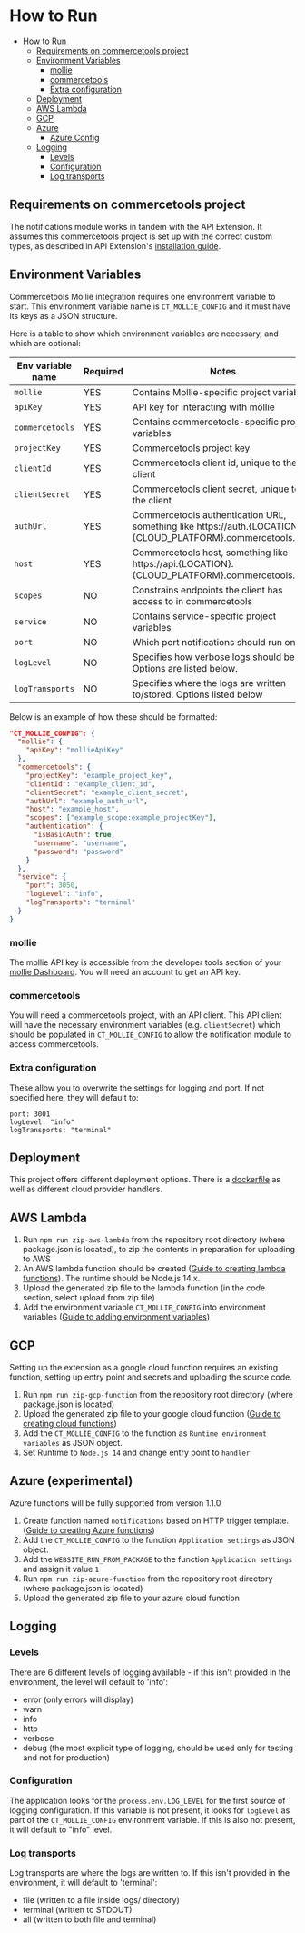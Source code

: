 # How to Run

- [How to Run](#how-to-run)
  - [Requirements on commercetools project](#requirements-on-commercetools-project)
  - [Environment Variables](#environment-variables)
    - [mollie](#mollie)
    - [commercetools](#commercetools)
    - [Extra configuration](#extra-configuration)
  - [Deployment](#deployment)
  - [AWS Lambda](#aws-lambda)
  - [GCP](#gcp)
  - [Azure](#azure)
    - [Azure Config](#azure-config)
  - [Logging](#logging)
    - [Levels](#levels)
    - [Configuration](#configuration)
    - [Log transports](#log-transports)

## Requirements on commercetools project

The notifications module works in tandem with the API Extension. It assumes this commercetools project is set up with the correct custom types, as described in API Extension's [installation guide](../../docs/Installing_CommerceTools_APIExtension.md#configure-custom-fields-for-your-project).

## Environment Variables

Commercetools Mollie integration requires one environment variable to start. This environment variable name is `CT_MOLLIE_CONFIG` and it must have its keys as a JSON structure.

Here is a table to show which environment variables are necessary, and which are optional:

| Env variable name | Required | Notes                                                                                                       |
| ----------------- | -------- | ----------------------------------------------------------------------------------------------------------- |
| `mollie`          | YES      | Contains Mollie-specific project variables                                                                  |
| `apiKey`          | YES      | API key for interacting with mollie                                                                         |
| `commercetools`   | YES      | Contains commercetools-specific project variables                                                           |
| `projectKey`      | YES      | Commercetools project key                                                                                   |
| `clientId`        | YES      | Commercetools client id, unique to the client                                                               |
| `clientSecret`    | YES      | Commercetools client secret, unique to the client                                                           |
| `authUrl`         | YES      | Commercetools authentication URL, something like https://auth.{LOCATION}.{CLOUD_PLATFORM}.commercetools.com |
| `host`            | YES      | Commercetools host, something like https://api.{LOCATION}.{CLOUD_PLATFORM}.commercetools.com                |
| `scopes`          | NO       | Constrains endpoints the client has access to in commercetools                                              |
| `service`         | NO       | Contains service-specific project variables                                                                 |
| `port`            | NO       | Which port notifications should run on                                                                      |
| `logLevel`        | NO       | Specifies how verbose logs should be. Options are listed below.                                             |
| `logTransports`   | NO       | Specifies where the logs are written to/stored. Options listed below                                        |

Below is an example of how these should be formatted:

```json
"CT_MOLLIE_CONFIG": {
  "mollie": {
    "apiKey": "mollieApiKey"
  },
  "commercetools": {
    "projectKey": "example_project_key",
    "clientId": "example_client_id",
    "clientSecret": "example_client_secret",
    "authUrl": "example_auth_url",
    "host": "example_host",
    "scopes": ["example_scope:example_projectKey"],
    "authentication": {
      "isBasicAuth": true,
      "username": "username",
      "password": "password"
    }
  },
  "service": {
    "port": 3050,
    "logLevel": "info",
    "logTransports": "terminal"
  }
}
```

### mollie

The mollie API key is accessible from the developer tools section of your [mollie Dashboard](https://www.mollie.com/dashboard/). You will need an account to get an API key.

### commercetools

You will need a commercetools project, with an API client. This API client will have the necessary environment variables (e.g. `clientSecret`) which should be populated in `CT_MOLLIE_CONFIG` to allow the notification module to access commercetools.

### Extra configuration

These allow you to overwrite the settings for logging and port. If not specified here, they will default to:

```
port: 3001
logLevel: "info"
logTransports: "terminal"
```

## Deployment

This project offers different deployment options. There is a [dockerfile](../Dockerfile) as well as different cloud provider handlers.

## AWS Lambda

1. Run `npm run zip-aws-lambda` from the repository root directory (where package.json is located), to zip the contents in preparation for uploading to AWS
2. An AWS lambda function should be created ([Guide to creating lambda functions](https://docs.aws.amazon.com/lambda/latest/dg/getting-started-create-function.html)). The runtime should be Node.js 14.x.
3. Upload the generated zip file to the lambda function (in the code section, select upload from zip file)
4. Add the environment variable `CT_MOLLIE_CONFIG` into environment variables ([Guide to adding environment variables](https://docs.aws.amazon.com/lambda/latest/dg/configuration-envvars.html#configuration-envvars-config))

## GCP

Setting up the extension as a google cloud function requires an existing function, setting up entry point and secrets and uploading the source code.

1. Run `npm run zip-gcp-function` from the repository root directory (where package.json is located)
2. Upload the generated zip file to your google cloud function ([Guide to creating cloud functions](https://cloud.google.com/functions/docs#training-and-tutorials))
3. Add the `CT_MOLLIE_CONFIG` to the function as `Runtime environment variables` as JSON object.
4. Set Runtime to `Node.js 14` and change entry point to `handler`

## Azure (experimental)

Azure functions will be fully supported from version 1.1.0

1. Create function named `notifications` based on HTTP trigger template. ([Guide to creating Azure functions](https://docs.microsoft.com/en-us/azure/azure-functions/))
2. Add the `CT_MOLLIE_CONFIG` to the function `Application settings` as JSON object.
3. Add the `WEBSITE_RUN_FROM_PACKAGE` to the function `Application settings` and assign it value `1`
4. Run `npm run zip-azure-function` from the repository root directory (where package.json is located)
5. Upload the generated zip file to your azure cloud function

## Logging

### Levels

There are 6 different levels of logging available - if this isn't provided in the environment, the level will default to 'info':

- error (only errors will display)
- warn
- info
- http
- verbose
- debug (the most explicit type of logging, should be used only for testing and not for production)

### Configuration

The application looks for the `process.env.LOG_LEVEL` for the first source of logging configuration.
If this variable is not present, it looks for `logLevel` as part of the `CT_MOLLIE_CONFIG` environment variable.
If this is also not present, it will default to "info" level.

### Log transports

Log transports are where the logs are written to. If this isn't provided in the environment, it will default to 'terminal':

- file (written to a file inside logs/ directory)
- terminal (written to STDOUT)
- all (written to both file and terminal)
